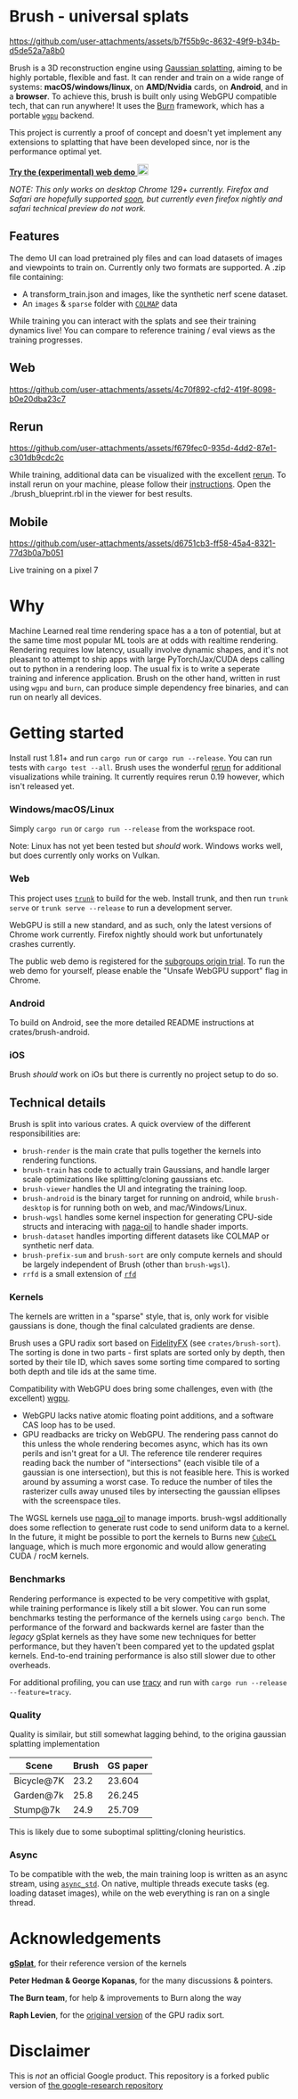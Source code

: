 # Brush - universal splats

https://github.com/user-attachments/assets/b7f55b9c-8632-49f9-b34b-d5de52a7a8b0

Brush is a 3D reconstruction engine using [Gaussian splatting](https://repo-sam.inria.fr/fungraph/3d-gaussian-splatting/), aiming to be highly portable, flexible and fast. It can render and train on a wide range of systems: **macOS/windows/linux**, on **AMD/Nvidia** cards, on **Android**, and in a **browser**. To achieve this, brush is built only using WebGPU compatible tech, that can run anywhere! It uses the [Burn](https://github.com/tracel-ai/burn) framework, which has a portable [`wgpu`](https://github.com/gfx-rs/wgpu) backend.

This project is currently a proof of concept and doesn't yet implement any extensions to splatting that have been developed since, nor is the performance optimal yet.

[**Try the (experimental) web demo** <img src="https://cdn-icons-png.flaticon.com/256/888/888846.png" alt="chrome logo" width="20"/>
](https://arthurbrussee.github.io/brush-demo)

_NOTE: This only works on desktop Chrome 129+ currently. Firefox and Safari are hopefully supported [soon](https://caniuse.com/webgpu), but currently even firefox nightly and safari technical preview do not work._

## Features

The demo UI can load pretrained ply files and can load datasets of images and viewpoints to train on. Currently only two formats are supported. A .zip file containing:
- A transform_train.json and images, like the synthetic nerf scene dataset.
- An `images` & `sparse` folder with [`COLMAP`](https://github.com/colmap/colmap) data

While training you can interact with the splats and see their training dynamics live! You can compare to reference training / eval views as the training progresses.

## Web

https://github.com/user-attachments/assets/4c70f892-cfd2-419f-8098-b0e20dba23c7

## Rerun

https://github.com/user-attachments/assets/f679fec0-935d-4dd2-87e1-c301db9cdc2c

While training, additional data can be visualized with the excellent [rerun](https://rerun.io/). To install rerun on your machine, please follow their [instructions](https://rerun.io/docs/getting-started/installing-viewer). Open the ./brush_blueprint.rbl in the viewer for best results.

## Mobile

https://github.com/user-attachments/assets/d6751cb3-ff58-45a4-8321-77d3b0a7b051

Live training on a pixel 7

# Why

Machine Learned real time rendering space has a a ton of potential, but at the same time most popular ML tools are at odds with realtime rendering. Rendering requires low latency, usually involve dynamic shapes, and it's not pleasant to attempt to ship apps with large PyTorch/Jax/CUDA deps calling out to python in a rendering loop. The usual fix is to write a seperate training and inference application. Brush on the other hand, written in rust using `wgpu` and `burn`, can produce simple dependency free binaries, and can run on nearly all devices.

# Getting started
Install rust 1.81+ and run `cargo run` or `cargo run --release`. You can run tests with `cargo test --all`. Brush uses the wonderful [rerun](rerun.io) for additional visualizations while training.
It currently requires rerun 0.19 however, which isn't released yet.

### Windows/macOS/Linux
Simply `cargo run` or `cargo run --release` from the workspace root.

Note: Linux has not yet been tested but *should* work. Windows works well, but does currently only works on Vulkan.

### Web
This project uses [`trunk`](https://github.com/trunk-rs/trunk) to build for the web. Install trunk, and then run `trunk serve` or `trunk serve --release` to run a development server.

WebGPU is still a new standard, and as such, only the latest versions of Chrome work currently. Firefox nightly should work but unfortunately crashes currently.

The public web demo is registered for the [subgroups origin trial](https://chromestatus.com/feature/5126409856221184). To run the web demo for yourself, please enable the "Unsafe WebGPU support" flag in Chrome.

### Android
To build on Android, see the more detailed README instructions at crates/brush-android.

### iOS
Brush *should* work on iOs but there is currently no project setup to do so.

## Technical details

Brush is split into various crates. A quick overview of the different responsibilities are:

- `brush-render` is the main crate that pulls together the kernels into rendering functions.
- `brush-train` has code to actually train Gaussians, and handle larger scale optimizations like splitting/cloning gaussians etc.
- `brush-viewer` handles the UI and integrating the training loop.
- `brush-android` is the binary target for running on android, while `brush-desktop` is for running both on web, and mac/Windows/Linux.
- `brush-wgsl` handles some kernel inspection for generating CPU-side structs and interacing with [naga-oil](https://github.com/bevyengine/naga_oil) to handle shader imports.
- `brush-dataset` handles importing different datasets like COLMAP or synthetic nerf data.
- `brush-prefix-sum` and `brush-sort` are only compute kernels and should be largely independent of Brush (other than `brush-wgsl`).
- `rrfd` is a small extension of [`rfd`](https://github.com/PolyMeilex/rfd)

### Kernels

The kernels are written in a "sparse" style, that is, only work for visible gaussians is done, though the final calculated gradients are dense.

Brush uses a GPU radix sort based on [FidelityFX](https://www.amd.com/en/products/graphics/technologies/fidelityfx.html) (see `crates/brush-sort`). The sorting is done in two parts - first splats are sorted only by depth, then sorted by their tile ID, which saves some sorting time compared to sorting both depth and tile ids at the same time.

Compatibility with WebGPU does bring some challenges, even with (the excellent) [wgpu](https://github.com/gfx-rs/wgpu).
- WebGPU lacks native atomic floating point additions, and a software CAS loop has to be used.
- GPU readbacks are tricky on WebGPU. The rendering pass cannot do this unless the whole rendering becomes async, which has its own perils and isn't great for a UI. The reference tile renderer requires reading back the number of "intersections" (each visible tile of a gaussian is one intersection), but this is not feasible here. This is worked around by assuming a worst case. To reduce the number of tiles the rasterizer culls away unused tiles by intersecting the gaussian ellipses with the screenspace tiles.

The WGSL kernels use [naga_oil](https://github.com/bevyengine/naga_oil) to manage imports. brush-wgsl additionally does some reflection to generate rust code to send uniform data to a kernel. In the future, it might be possible to port the kernels to Burns new [`CubeCL`](https://github.com/tracel-ai/cubecl) language, which is much more ergonomic and would allow generating CUDA / rocM kernels.

### Benchmarks

Rendering performance is expected to be very competitive with gsplat, while training performance is likely still a bit slower. You can run some benchmarks testing the performance of the kernels using `cargo bench`. The performance of the forward and backwards kernel are faster than the _legacy_ gSplat kernels as they have some new techniques for better performance, but they haven't been compared yet to the updated gsplat kernels. End-to-end training performance is also still slower due to other overheads.

For additional profiling, you can use [tracy](https://github.com/wolfpld/tracy) and run with `cargo run --release --feature=tracy`.

### Quality

Quality is similair, but still somewhat lagging behind, to the origina gaussian splatting implementation

| Scene      | Brush   | GS paper|
|------------|---------|---------|
| Bicycle@7K | 23.2    | 23.604  |
| Garden@7k  | 25.8    | 26.245  |
| Stump@7k   | 24.9    | 25.709  |

This is likely due to some suboptimal splitting/cloning heuristics.

### Async

To be compatible with the web, the main training loop is written as an async stream, using [`async_std`](https://github.com/async-rs/async-std). On native, multiple threads execute tasks (eg. loading dataset images), while on the web everything is ran on a single thread.

# Acknowledgements

[**gSplat**](https://github.com/nerfstudio-project/gsplat), for their reference version of the kernels

**Peter Hedman & George Kopanas**, for the many discussions & pointers.

**The Burn team**, for help & improvements to Burn along the way

**Raph Levien**, for the [original version](https://github.com/googlefonts/compute-shader-101/pull/31) of the GPU radix sort.

# Disclaimer

This is *not* an official Google product. This repository is a forked public version of [the google-research repository](https://github.com/google-research/google-research/tree/master/brush_splat)
